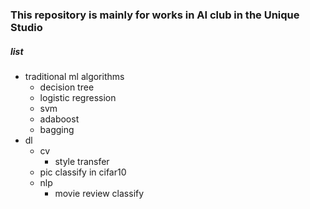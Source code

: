 ### This repository is mainly for works in AI club in the Unique Studio

##### list

- traditional ml algorithms
    - decision tree
    - logistic regression
    - svm
    - adaboost
    - bagging
- dl
    - cv
        - style transfer
	- pic classify in cifar10
    - nlp
    	- movie review classify
